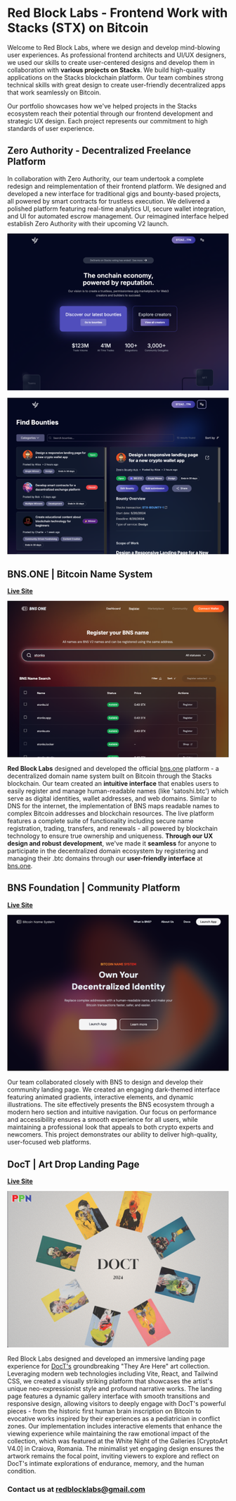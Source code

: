 # Red Block Labs - Frontend Work with Stacks (STX) on Bitcoin

Welcome to Red Block Labs, where we design and develop mind-blowing user experiences. As professional frontend architects and UI/UX designers, we used our skills to create user-centered designs and develop them in collaboration with **various projects on Stacks**.
We build high-quality applications on the Stacks blockchain platform. Our team combines strong technical skills with great design to create user-friendly decentralized apps that work seamlessly on Bitcoin.

Our portfolio showcases how we've helped projects in the Stacks ecosystem reach their potential through our frontend development and strategic UX design. Each project represents our commitment to high standards of user experience.

## Zero Authority - Decentralized Freelance Platform

In collaboration with Zero Authority, our team undertook a complete redesign and reimplementation of their frontend platform. We designed and developed a new interface for traditional gigs and bounty-based projects, all powered by smart contracts for trustless execution. We delivered a polished platform featuring real-time analytics UI, secure wallet integration, and UI for automated escrow management. Our reimagined interface helped establish Zero Authority with their upcoming V2 launch.

![Zero Authority Platform](Zero.png)

![Zero Authority Features](Zero2.png)

## BNS.ONE | Bitcoin Name System

**[Live Site](https://bns.one)**

![BNS One Interface](BNS_One.png)

**Red Block Labs** designed and developed the official [bns.one](https://bns.one) platform - a decentralized domain name system built on Bitcoin through the Stacks blockchain. Our team created an **intuitive interface** that enables users to easily register and manage human-readable names (like 'satoshi.btc') which serve as digital identities, wallet addresses, and web domains. Similar to DNS for the internet, the implementation of BNS maps readable names to complex Bitcoin addresses and blockchain resources. The live platform features a complete suite of functionality including secure name registration, trading, transfers, and renewals - all powered by blockchain technology to ensure true ownership and uniqueness. **Through our UX design and robust development**, we've made it **seamless** for anyone to participate in the decentralized domain ecosystem by registering and managing their .btc domains through our **user-friendly interface** at [bns.one](https://bns.one).

## BNS Foundation | Community Platform

**[Live Site](https://bns.foundation)**

![BNS Foundation Platform](BNS_Foundation.png)

Our team collaborated closely with BNS to design and develop their community landing page. We created an engaging dark-themed interface featuring animated gradients, interactive elements, and dynamic illustrations. The site effectively presents the BNS ecosystem through a modern hero section and intuitive navigation. Our focus on performance and accessibility ensures a smooth experience for all users, while maintaining a professional look that appeals to both crypto experts and newcomers. This project demonstrates our ability to deliver high-quality, user-focused web platforms.

## DocT | Art Drop Landing Page

**[Live Site](https://doct-vite.vercel.app)**

![DocT Portfolio](DocT.png)

Red Block Labs designed and developed an immersive landing page experience for [DocT's](https://x.com/DocT___) groundbreaking "They Are Here" art collection. Leveraging modern web technologies including Vite, React, and Tailwind CSS, we created a visually striking platform that showcases the artist's unique neo-expressionist style and profound narrative works. The landing page features a dynamic gallery interface with smooth transitions and responsive design, allowing visitors to deeply engage with DocT's powerful pieces - from the historic first human brain inscription on Bitcoin to evocative works inspired by their experiences as a pediatrician in conflict zones. Our implementation includes interactive elements that enhance the viewing experience while maintaining the raw emotional impact of the collection, which was featured at the White Night of the Galleries [CryptoArt V4.0] in Craiova, Romania. The minimalist yet engaging design ensures the artwork remains the focal point, inviting viewers to explore and reflect on DocT's intimate explorations of endurance, memory, and the human condition.

### Contact us at redblocklabs@gmail.com
